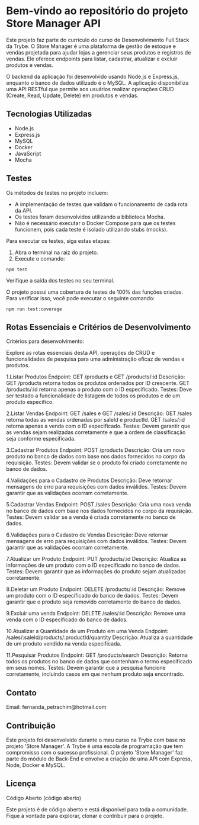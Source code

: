 
</head>
<body>
  <h1><strong>Bem-vindo ao repositório do projeto Store Manager API</strong></h1>
  <p>Este projeto faz parte do currículo do curso de Desenvolvimento Full Stack da Trybe. O Store Manager é uma plataforma de gestão de estoque e vendas projetada para ajudar lojas a gerenciar seus produtos e registros de vendas. Ele oferece endpoints para listar, cadastrar, atualizar e excluir produtos e vendas.</p>
  <p>O backend da aplicação foi desenvolvido usando Node.js e Express.js, enquanto o banco de dados utilizado é o MySQL. A aplicação disponibiliza uma API RESTful que permite aos usuários realizar operações CRUD (Create, Read, Update, Delete) em produtos e vendas.</p>
  <h2><strong>Tecnologias Utilizadas</strong></h2>
  <ul>
    <li>Node.js</li>
    <li>Express.js</li>
    <li>MySQL</li>
    <li>Docker</li>
    <li>JavaScript</li>
    <li>Mocha</li>
  </ul>
  <h2><strong>Testes</strong></h2>
  <p>Os métodos de testes no projeto incluem:</p>
  <ul>
    <li>A implementação de testes que validam o funcionamento de cada rota da API.</li>
    <li>Os testes foram desenvolvidos utilizando a biblioteca Mocha.</li>
    <li>Não é necessário executar o Docker Compose para que os testes funcionem, pois cada teste é isolado utilizando stubs (mocks).</li>
  </ul>
  <p>Para executar os testes, siga estas etapas:</p>
  <ol>
    <li>Abra o terminal na raiz do projeto.</li>
    <li>Execute o comando:</li>
  </ol>
<code>npm test</code>

  <p>Verifique a saída dos testes no seu terminal.</p>
  <p>O projeto possui uma cobertura de testes de 100% das funções criadas. Para verificar isso, você pode executar o seguinte comando:</p>
<code>npm run test:coverage</code>

  <h2><strong>Rotas Essenciais e Critérios de Desenvolvimento</strong></h2>
 Critérios para desenvolvimento:

Explore as rotas essenciais desta API, operações de CRUD e funcionalidades de pesquisa para uma administração eficaz de vendas e produtos.

1.Listar Produtos
Endpoint: GET /products e GET /products/:id Descrição: GET /products retorna todos os produtos ordenados por ID crescente. GET /products/:id retorna apenas o produto com o ID especificado. Testes: Deve ser testado a funcionalidade de listagem de todos os produtos e de um produto específico.

2.Listar Vendas
Endpoint: GET /sales e GET /sales/:id Descrição: GET /sales retorna todas as vendas ordenadas por saleId e productId. GET /sales/:id retorna apenas a venda com o ID especificado. Testes: Devem garantir que as vendas sejam realizadas corretamente e que a ordem de classificação seja conforme especificada.

3.Cadastrar Produtos
Endpoint: POST /products Descrição: Cria um novo produto no banco de dados com base nos dados fornecidos no corpo da requisição. Testes: Devem validar se o produto foi criado corretamente no banco de dados.

4.Validações para o Cadastro de Produtos
Descrição: Deve retornar mensagens de erro para requisições com dados inválidos. Testes: Devem garantir que as validações ocorram corretamente.

5.Cadastrar Vendas
Endpoint: POST /sales Descrição: Cria uma nova venda no banco de dados com base nos dados fornecidos no corpo da requisição. Testes: Devem validar se a venda é criada corretamente no banco de dados.

6.Validações para o Cadastro de Vendas
Descrição: Deve retornar mensagens de erro para requisições com dados inválidos. Testes: Devem garantir que as validações ocorram corretamente.

7.Atualizar um Produto
Endpoint: PUT /products/:id Descrição: Atualiza as informações de um produto com o ID especificado no banco de dados. Testes: Devem garantir que as informações do produto sejam atualizadas corretamente.

8.Deletar um Produto
Endpoint: DELETE /products/:id Descrição: Remove um produto com o ID especificado do banco de dados. Testes: Devem garantir que o produto seja removido corretamente do banco de dados.

9.Excluir uma venda
Endpoint: DELETE /sales/:id Descrição: Remove uma venda com o ID especificado do banco de dados.

10.Atualizar a Quantidade de um Produto em uma Venda
Endpoint: /sales/:saleId/products/:productId/quantity Descrição: Atualiza a quantidade de um produto vendido na venda especificada.

11.Pesquisar Produtos
Endpoint: GET /products/search Descrição: Retorna todos os produtos no banco de dados que contenham o termo especificado em seus nomes. Testes: Devem garantir que a pesquisa funcione corretamente, incluindo casos em que nenhum produto seja encontrado.

  <h2><strong>Contato</strong></h2>
  <p>Email: fernanda_petrachim@hotmail.com</p>
  <h2><strong>Contribuição</strong></h2>
  <p>Este projeto foi desenvolvido durante o meu curso na Trybe com base no projeto 'Store Manager'. A Trybe é uma escola de programação que tem compromisso com o sucesso profissional. O projeto 'Store Manager' faz parte do módulo de Back-End e envolve a criação de uma API com Express, Node, Docker e MySQL.</p>
  <h2><strong>Licença</strong></h2>
  <p>Código Aberto (código aberto)</p>
  <p>Este projeto é de código aberto e está disponível para toda a comunidade. Fique à vontade para explorar, clonar e contribuir para o projeto.</p>
</body>
</html>
